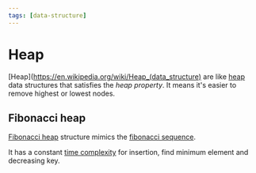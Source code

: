 ```yaml
---
tags: [data-structure]
---
```


# Heap

[Heap](https://en.wikipedia.org/wiki/Heap_(data_structure) are like [heap](../../../..//computer-science/data/data-structure/heap.md) data structures that satisfies the *heap property*. It means it's easier to remove highest or lowest nodes. 

## Fibonacci heap

[Fibonacci heap](https://en.wikipedia.org/wiki/Fibonacci_heap) structure mimics the [fibonacci sequence](https://en.wikipedia.org/wiki/Fibonacci_sequence).

It has a constant [time complexity](../../algorithms/complexity.md) for insertion, find minimum element and decreasing key.